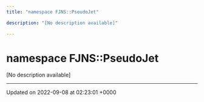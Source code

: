 ```yaml
---
title: "namespace FJNS::PseudoJet"

description: "[No description available]"

---
```


# namespace FJNS::PseudoJet

[No description available]






-------------------------------

Updated on 2022-09-08 at 02:23:01 +0000
